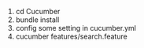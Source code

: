 1. cd Cucumber
2. bundle install
3. config some setting in cucumber.yml
4. cucumber features/search.feature
